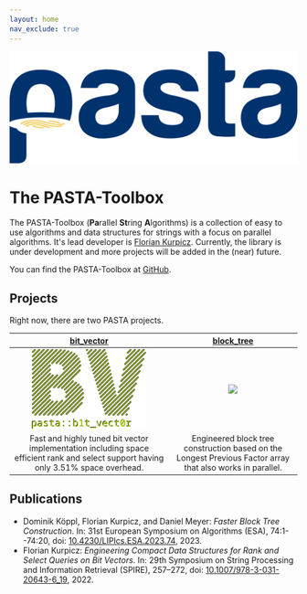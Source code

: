 ```yaml
---
layout: home
nav_exclude: true
---
```

![PASTA-Toolbox Logo](https://github.com/pasta-toolbox/.github/blob/main/logos/pasta6-final.png?raw=true)
# The PASTA-Toolbox
The PASTA-Toolbox (**Pa**rallel **St**ring **A**lgorithms) is a collection of easy to use algorithms and data structures for strings with a focus on parallel algorithms.
It's lead developer is [Florian Kurpicz](https://kurpicz.org).
Currently, the library is under development and more projects will be added in the (near) future.

You can find the PASTA-Toolbox at [GitHub](https://github.com/pasta-toolbox).

## Projects
Right now, there are two PASTA projects.

[bit_vector](https://github.com/pasta-toolbox/bit_vector)             |  [block_tree](https://github.com/pasta-toolbox/block_tree)
:-------------------------:|:-------------------------:
<a href="https://github.com/pasta-toolbox/bit_vector"><img src="https://raw.githubusercontent.com/pasta-toolbox/bit_vector/main/docs/images/logo_pasta_bit_vector.svg" width="200px"></a>  |  <a href="https://github.com/pasta-toolbox/block_tree"><img src="https://raw.githubusercontent.com/pasta-toolbox/block_tree/main/docs/images/logo_pasta_block_tree.svg" width="200px"></a>
Fast and highly tuned bit vector implementation including space efficient rank and select support having only 3.51% space overhead.|Engineered block tree construction based on the Longest Previous Factor array that also works in parallel.

## Publications
- Dominik Köppl, Florian Kurpicz, and Daniel Meyer: *Faster Block Tree Construction*. In: 31st European Symposium on Algorithms (ESA), 74:1--74:20, doi: [10.4230/LIPIcs.ESA.2023.74](doi.org/10.4230/LIPIcs.ESA.2023.74), 2023.
- Florian Kurpicz: *Engineering Compact Data Structures for Rank and Select Queries on Bit Vectors*. In: 29th Symposium on String Processing and Information Retrieval (SPIRE), 257–272, doi: [10.1007/978-3-031-20643-6_19](https://doi.org/10.1007/978-3-031-20643-6_19), 2022.